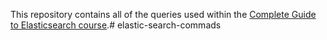 This repository contains all of the queries used within the [Complete Guide to Elasticsearch course](https://l.codingexplained.com/course/elasticsearch?src=github).# elastic-search-commads
